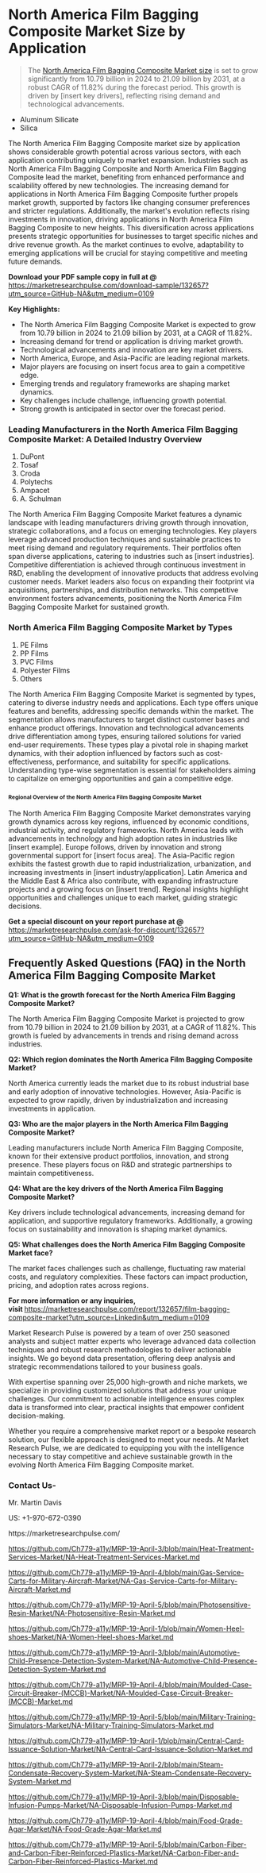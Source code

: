 <h1>North America Film Bagging Composite Market&nbsp;Size by Application</h1><blockquote><p>The <a href="https://marketresearchpulse.com/download-sample/132657?utm_source=GitHub-NA&amp;utm_medium=0109">North America Film Bagging Composite Market size</a> is set to grow significantly from 10.79 billion in 2024 to 21.09 billion by 2031, at a robust CAGR of 11.82% during the forecast period. This growth is driven by [insert key drivers], reflecting rising demand and technological advancements.</p></blockquote><ul><li>Aluminum Silicate<li> Silica</li></ul><p>The North America Film Bagging Composite market size by application shows considerable growth potential across various sectors, with each application contributing uniquely to market expansion. Industries such as North America Film Bagging Composite and North America Film Bagging Composite lead the market, benefiting from enhanced performance and scalability offered by new technologies. The increasing demand for applications in North America Film Bagging Composite further propels market growth, supported by factors like changing consumer preferences and stricter regulations. Additionally, the market's evolution reflects rising investments in innovation, driving applications in North America Film Bagging Composite to new heights. This diversification across applications presents strategic opportunities for businesses to target specific niches and drive revenue growth. As the market continues to evolve, adaptability to emerging applications will be crucial for staying competitive and meeting future demands.</p><p><strong>Download your PDF sample copy in full at @ </strong><a href="https://marketresearchpulse.com/download-sample/132657?utm_source=GitHub-NA&amp;utm_medium=0109">https://marketresearchpulse.com/download-sample/132657?utm_source=GitHub-NA&amp;utm_medium=0109</a></p><p><strong>Key Highlights: </strong></p><ul><li>The North America Film Bagging Composite Market is expected to grow from 10.79 billion in 2024 to 21.09 billion by 2031, at a CAGR of 11.82%.</li><li>Increasing demand for trend or application is driving market growth.</li><li>Technological advancements and innovation are key market drivers.</li><li>North America, Europe, and Asia-Pacific are leading regional markets.</li><li>Major players are focusing on insert focus area to gain a competitive edge.</li><li>Emerging trends and regulatory frameworks are shaping market dynamics.</li><li>Key challenges include challenge, influencing growth potential.</li><li>Strong growth is anticipated in sector over the forecast period.</li></ul><h3>Leading Manufacturers in the North America Film Bagging Composite Market: A Detailed Industry Overview</h3><ol><li>DuPont</li><li>Tosaf</li><li>Croda</li><li>Polytechs</li><li>Ampacet</li><li>A. Schulman</li></ol><div class="flex max-w-full flex-col flex-grow"><div class="min-h-8 text-message flex w-full flex-col items-end gap-2 whitespace-normal break-words [.text-message+&amp;]:mt-5" dir="auto" data-message-author-role="assistant" data-message-id="fd8432e4-4910-450d-b182-61b7bfb0a01f" data-message-model-slug="gpt-4o"><div class="flex w-full flex-col gap-1 empty:hidden first:pt-[3px]"><div class="markdown prose w-full break-words dark:prose-invert light"><p>The North America Film Bagging Composite Market features a dynamic landscape with leading manufacturers driving growth through innovation, strategic collaborations, and a focus on emerging technologies. Key players leverage advanced production techniques and sustainable practices to meet rising demand and regulatory requirements. Their portfolios often span diverse applications, catering to industries such as [insert industries]. Competitive differentiation is achieved through continuous investment in R&amp;D, enabling the development of innovative products that address evolving customer needs. Market leaders also focus on expanding their footprint via acquisitions, partnerships, and distribution networks. This competitive environment fosters advancements, positioning the North America Film Bagging Composite Market for sustained growth.</p></div></div></div></div><h3>North America Film Bagging Composite Market by Types</h3><ol><li>PE Films<li> PP Films<li> PVC Films<li> Polyester Films<li> Others</li></ol><div class="flex max-w-full flex-col flex-grow"><div class="min-h-8 text-message flex w-full flex-col items-end gap-2 whitespace-normal break-words [.text-message+&amp;]:mt-5" dir="auto" data-message-author-role="assistant" data-message-id="084470be-0bb7-4664-bddf-5156b4f41249" data-message-model-slug="gpt-4o-mini"><div class="flex w-full flex-col gap-1 empty:hidden first:pt-[3px]"><div class="markdown prose w-full break-words dark:prose-invert light"><p>The North America Film Bagging Composite Market is segmented by types, catering to diverse industry needs and applications. Each type offers unique features and benefits, addressing specific demands within the market. The segmentation allows manufacturers to target distinct customer bases and enhance product offerings. Innovation and technological advancements drive differentiation among types, ensuring tailored solutions for varied end-user requirements. These types play a pivotal role in shaping market dynamics, with their adoption influenced by factors such as cost-effectiveness, performance, and suitability for specific applications. Understanding type-wise segmentation is essential for stakeholders aiming to capitalize on emerging opportunities and gain a competitive edge.</p></div></div></div></div><h3><span style="font-size: 11px;">Regional Overview of the North America Film Bagging Composite Market</span></h3><div class="flex max-w-full flex-col flex-grow"><div class="min-h-8 text-message flex w-full flex-col items-end gap-2 whitespace-normal break-words [.text-message+&amp;]:mt-5" dir="auto" data-message-author-role="assistant" data-message-id="e9038762-ce64-4e30-91c9-9bd413514231" data-message-model-slug="gpt-4o-mini"><div class="flex w-full flex-col gap-1 empty:hidden first:pt-[3px]"><div class="markdown prose w-full break-words dark:prose-invert light"><p>The North America Film Bagging Composite Market demonstrates varying growth dynamics across key regions, influenced by economic conditions, industrial activity, and regulatory frameworks. North America leads with advancements in technology and high adoption rates in industries like [insert example]. Europe follows, driven by innovation and strong governmental support for [insert focus area]. The Asia-Pacific region exhibits the fastest growth due to rapid industrialization, urbanization, and increasing investments in [insert industry/application]. Latin America and the Middle East &amp; Africa also contribute, with expanding infrastructure projects and a growing focus on [insert trend]. Regional insights highlight opportunities and challenges unique to each market, guiding strategic decisions.</p></div></div></div></div><p><strong>Get a special discount on your report purchase at @ </strong><a href="https://marketresearchpulse.com/ask-for-discount/132657?utm_source=GitHub-NA&amp;utm_medium=0109">https://marketresearchpulse.com/ask-for-discount/132657?utm_source=GitHub-NA&amp;utm_medium=0109</a></p><h2>Frequently Asked Questions (FAQ) in the North America Film Bagging Composite Market</h2><p><strong>Q1: What is the growth forecast for the North America Film Bagging Composite Market?</strong></p><p>The North America Film Bagging Composite Market is projected to grow from 10.79 billion in 2024 to 21.09 billion by 2031, at a CAGR of 11.82%. This growth is fueled by advancements in trends and rising demand across industries.</p><p><strong>Q2: Which region dominates the North America Film Bagging Composite Market?</strong></p><p>North America currently leads the market due to its robust industrial base and early adoption of innovative technologies. However, Asia-Pacific is expected to grow rapidly, driven by industrialization and increasing investments in application.</p><p><strong>Q3: Who are the major players in the North America Film Bagging Composite Market?</strong></p><p>Leading manufacturers include North America Film Bagging Composite, known for their extensive product portfolios, innovation, and strong presence. These players focus on R&amp;D and strategic partnerships to maintain competitiveness.</p><p><strong>Q4: What are the key drivers of the North America Film Bagging Composite Market?</strong></p><p>Key drivers include technological advancements, increasing demand for application, and supportive regulatory frameworks. Additionally, a growing focus on sustainability and innovation is shaping market dynamics.</p><p><strong>Q5: What challenges does the North America Film Bagging Composite Market face?</strong></p><p>The market faces challenges such as challenge, fluctuating raw material costs, and regulatory complexities. These factors can impact production, pricing, and adoption rates across regions.</p><p><strong>For more information or any inquiries, visit&nbsp;</strong><a href="https://marketresearchpulse.com/report/132657/film-bagging-composite-market?utm_source=Linkedin&utm_medium=0109">https://marketresearchpulse.com/report/132657/film-bagging-composite-market?utm_source=Linkedin&utm_medium=0109</a></p><p>Market Research Pulse is powered by a team of over 250 seasoned analysts and subject matter experts who leverage advanced data collection techniques and robust research methodologies to deliver actionable insights. We go beyond data presentation, offering deep analysis and strategic recommendations tailored to your business goals.</p><p>With expertise spanning over 25,000 high-growth and niche markets, we specialize in providing customized solutions that address your unique challenges. Our commitment to actionable intelligence ensures complex data is transformed into clear, practical insights that empower confident decision-making.</p><p>Whether you require a comprehensive market report or a bespoke research solution, our flexible approach is designed to meet your needs. At Market Research Pulse, we are dedicated to equipping you with the intelligence necessary to stay competitive and achieve sustainable growth in the evolving North America Film Bagging Composite market.</p><h3><strong>Contact Us-</strong></h3><p>Mr. Martin Davis</p><p>US: +1-970-672-0390</p><p>https://marketresearchpulse.com/</p><p><a href="https://github.com/Ch779-a11y/MRP-19-April-3/blob/main/Heat-Treatment-Services-Market/NA-Heat-Treatment-Services-Market.md">https://github.com/Ch779-a11y/MRP-19-April-3/blob/main/Heat-Treatment-Services-Market/NA-Heat-Treatment-Services-Market.md</a></p><p><a href="https://github.com/Ch779-a11y/MRP-19-April-4/blob/main/Gas-Service-Carts-for-Military-Aircraft-Market/NA-Gas-Service-Carts-for-Military-Aircraft-Market.md">https://github.com/Ch779-a11y/MRP-19-April-4/blob/main/Gas-Service-Carts-for-Military-Aircraft-Market/NA-Gas-Service-Carts-for-Military-Aircraft-Market.md</a></p><p><a href="https://github.com/Ch779-a11y/MRP-19-April-5/blob/main/Photosensitive-Resin-Market/NA-Photosensitive-Resin-Market.md">https://github.com/Ch779-a11y/MRP-19-April-5/blob/main/Photosensitive-Resin-Market/NA-Photosensitive-Resin-Market.md</a></p><p><a href="https://github.com/Ch779-a11y/MRP-19-April-1/blob/main/Women-Heel-shoes-Market/NA-Women-Heel-shoes-Market.md">https://github.com/Ch779-a11y/MRP-19-April-1/blob/main/Women-Heel-shoes-Market/NA-Women-Heel-shoes-Market.md</a></p><p><a href="https://github.com/Ch779-a11y/MRP-19-April-3/blob/main/Automotive-Child-Presence-Detection-System-Market/NA-Automotive-Child-Presence-Detection-System-Market.md">https://github.com/Ch779-a11y/MRP-19-April-3/blob/main/Automotive-Child-Presence-Detection-System-Market/NA-Automotive-Child-Presence-Detection-System-Market.md</a></p><p><a href="https://github.com/Ch779-a11y/MRP-19-April-4/blob/main/Moulded-Case-Circuit-Breaker-(MCCB)-Market/NA-Moulded-Case-Circuit-Breaker-(MCCB)-Market.md">https://github.com/Ch779-a11y/MRP-19-April-4/blob/main/Moulded-Case-Circuit-Breaker-(MCCB)-Market/NA-Moulded-Case-Circuit-Breaker-(MCCB)-Market.md</a></p><p><a href="https://github.com/Ch779-a11y/MRP-19-April-5/blob/main/Military-Training-Simulators-Market/NA-Military-Training-Simulators-Market.md">https://github.com/Ch779-a11y/MRP-19-April-5/blob/main/Military-Training-Simulators-Market/NA-Military-Training-Simulators-Market.md</a></p><p><a href="https://github.com/Ch779-a11y/MRP-19-April-1/blob/main/Central-Card-Issuance-Solution-Market/NA-Central-Card-Issuance-Solution-Market.md">https://github.com/Ch779-a11y/MRP-19-April-1/blob/main/Central-Card-Issuance-Solution-Market/NA-Central-Card-Issuance-Solution-Market.md</a></p><p><a href="https://github.com/Ch779-a11y/MRP-19-April-2/blob/main/Steam-Condensate-Recovery-System-Market/NA-Steam-Condensate-Recovery-System-Market.md">https://github.com/Ch779-a11y/MRP-19-April-2/blob/main/Steam-Condensate-Recovery-System-Market/NA-Steam-Condensate-Recovery-System-Market.md</a></p><p><a href="https://github.com/Ch779-a11y/MRP-19-April-3/blob/main/Disposable-Infusion-Pumps-Market/NA-Disposable-Infusion-Pumps-Market.md">https://github.com/Ch779-a11y/MRP-19-April-3/blob/main/Disposable-Infusion-Pumps-Market/NA-Disposable-Infusion-Pumps-Market.md</a></p><p><a href="https://github.com/Ch779-a11y/MRP-19-April-4/blob/main/Food-Grade-Agar-Market/NA-Food-Grade-Agar-Market.md">https://github.com/Ch779-a11y/MRP-19-April-4/blob/main/Food-Grade-Agar-Market/NA-Food-Grade-Agar-Market.md</a></p><p><a href="https://github.com/Ch779-a11y/MRP-19-April-5/blob/main/Carbon-Fiber-and-Carbon-Fiber-Reinforced-Plastics-Market/NA-Carbon-Fiber-and-Carbon-Fiber-Reinforced-Plastics-Market.md">https://github.com/Ch779-a11y/MRP-19-April-5/blob/main/Carbon-Fiber-and-Carbon-Fiber-Reinforced-Plastics-Market/NA-Carbon-Fiber-and-Carbon-Fiber-Reinforced-Plastics-Market.md</a></p>

